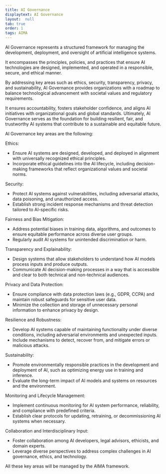```yaml
---
title: AI Governance
displaytext: AI Governance
layout:  null
tab: true
order: 1
tags: AIMA
---
```


AI Governance represents a structured framework for managing the development, deployment, and oversight of artificial intelligence systems. 

It encompasses the principles, policies, and practices that ensure AI technologies are designed, implemented, and operated in a responsible, secure, and ethical manner. 

By addressing key areas such as ethics, security, transparency, privacy, and sustainability, AI Governance provides organizations with a roadmap to balance technological advancement with societal values and regulatory requirements.

It ensures accountability, fosters stakeholder confidence, and aligns AI initiatives with organizational goals and global standards. Ultimately, AI Governance serves as the foundation for building resilient, fair, and trustworthy AI systems that contribute to a sustainable and equitable future.

AI Governance key areas are the following:

Ethics:
* Ensure AI systems are designed, developed, and deployed in alignment with universally recognized ethical principles.
* Incorporate ethical guidelines into the AI lifecycle, including decision-making frameworks that reflect organizational values and societal norms.

Security:
* Protect AI systems against vulnerabilities, including adversarial attacks, data poisoning, and unauthorized access.
* Establish strong incident response mechanisms and threat detection tailored to AI-specific risks.

Fairness and Bias Mitigation:
* Address potential biases in training data, algorithms, and outcomes to ensure equitable performance across diverse user groups.
* Regularly audit AI systems for unintended discrimination or harm.

Transparency and Explainability:
* Design systems that allow stakeholders to understand how AI models process inputs and produce outputs.
* Communicate AI decision-making processes in a way that is accessible and clear to both technical and non-technical audiences.

Privacy and Data Protection:
* Ensure compliance with data protection laws (e.g., GDPR, CCPA) and maintain robust safeguards for sensitive user data.
* Minimize the collection and storage of unnecessary personal information to enhance privacy by design.

Resilience and Robustness:
* Develop AI systems capable of maintaining functionality under diverse conditions, including adversarial environments and unexpected inputs.
* Include mechanisms to detect, recover from, and mitigate errors or malicious attacks.

Sustainability:
* Promote environmentally responsible practices in the development and deployment of AI, such as optimizing energy use in training and inference.
* Evaluate the long-term impact of AI models and systems on resources and the environment.

Monitoring and Lifecycle Management:
* Implement continuous monitoring for AI system performance, reliability, and compliance with predefined criteria.
* Establish clear protocols for updating, retraining, or decommissioning AI systems when necessary.

Collaboration and Interdisciplinary Input:
* Foster collaboration among AI developers, legal advisors, ethicists, and domain experts.
* Leverage diverse perspectives to address complex challenges in AI governance, ethics, and technology.

All these key areas will be managed by the AIMA framework.
